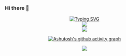 ### Hi there 👋

<div align="center">
  <!-- dynamic typing effect 动态打字效果 -->
  <div align="center">
   <a href="https://git.io/typing-svg"><img src="https://readme-typing-svg.demolab.com?font=Fira+Code&pause=1000&width=435&lines=%E8%AF%B7%E8%AE%B0%E5%BE%97%E9%82%A3%E4%BA%9B%E5%AF%B9%E4%BD%A0%E5%A5%BD%E7%9A%84%E4%BA%BA%EF%BC%8C%E5%9B%A0%E4%B8%BA%E4%BB%96%E6%9C%AC%E5%8F%AF%E4%BB%A5%E4%B8%8D%E8%BF%99%E6%A0%B7" alt="Typing SVG" /></a>
  </div>
  <!-- knock code pictures 敲代码的图片 -->
  <img src="https://cdn.jsdelivr.net/gh/sun0225SUN/sun0225SUN/assets/images/coding.gif" /><br>
  <!-- profile logo 个人资料徽标 -->
<!--   <div align="center">
    <a href="https://blog.sunguoqi.com/"><img src="https://img.shields.io/badge/Website-博客-blue" /></a>&emsp;
    <a href="https://twitter.com/sun0225SUN/"><img src="https://img.shields.io/badge/Twitter-推特-blue" /></a>&emsp;
    <a href="https://www.youtube.com/@sun0225SUN"><img src="https://img.shields.io/badge/YouTube-油管-c32136" /></a>&emsp;
    <a href="https://box.sunguoqi.com/weixin_mp"><img src="https://img.shields.io/badge/WeChat-微信-07c160" /></a>&emsp;
    <a href="https://space.bilibili.com/448488855/"><img src="https://img.shields.io/badge/Bilibili-B站-ff69b4" /></a>&emsp;
    <a href="https://blog.csdn.net/weixin_50915462/"><img src="https://img.shields.io/badge/CSDN-论坛-c32136" /></a>&emsp;
    <a href="https://www.zhihu.com/people/sunguoqi/"><img src="https://img.shields.io/badge/Zhihu-知乎-blue" /></a>&emsp;
    <img src="https://komarev.com/ghpvc/?username=sun0225SUN&label=Views&color=0e75b6&style=flat" alt="访问量统计" />
  </div> -->
  <!-- Snake Code Contribution Map 贪吃蛇代码贡献图 -->
  <img src="https://cdn.jsdelivr.net/gh/sun0225SUN/sun0225SUN/profile-snake-contrib/github-contribution-grid-snake-dark.svg" />
  
  [![Ashutosh's github activity graph](https://github-readme-activity-graph.cyclic.app/graph?username=752337625&theme=xcode)](https://github.com/752337625/vite-electron-plugin)
  <div align="center"> 
    <img src="https://github-readme-streak-stats.herokuapp.com/?user=752337625" />
  </div>
</div>
